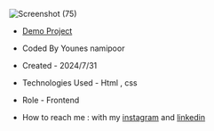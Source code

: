 ![Screenshot (75)](https://github.com/user-attachments/assets/1d599552-e91b-4cfa-99ab-a11c47f003f8)















- [Demo Project](https://shop-react-mu.vercel.app/)

- Coded By Younes namipoor

- Created - 2024/7/31

- Technologies Used - Html , css

- Role - Frontend

- How to reach me : with my [instagram](https://www.instagram.com/younes.namipoor) and [linkedin](https://www.linkedin.com/in/younes-namipoor)
